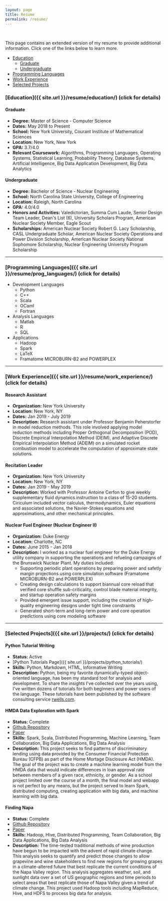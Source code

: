 ```yaml
---
layout: page
title: Resume
permalink: /resume/
---
```


<a href="{{ site.url }}/assets/CodyJGilbertResume.pdf" style="color:white" class="myButton">PDF Version</a>

This page contains an extended version of my resume to provide additional information. Click one of the links below to learn more.

* [Education](#education)
	* [Graduate](#graduate)
	* [Undergraduate](#undergraduate)
* [Programming Languages](#programming_languages)
* [Work Experience](#work_experience)
* [Selected Projects](#projects)

### [Education]({{ site.url }}/resume/education/) (click for details) <a name="education"></a>

#### Graduate <a name="graduate"></a>

* **Degree:** Master of Science - Computer Science
* **Dates:** May 2018 to Present
* **School:** New York University, Courant Institute of Mathematical Sciences
* **Location:** New York, New York
* **GPA:** 3.7/4.0
* **Relevant Coursework:** Algorithms, Programming Languages, Operating Systems, Statistical Learning, Probability Theory, Database Systems, Artificial Intelligence, Big Data Application Development, Big Data Analytics

#### Undergraduate <a name="undergraduate"></a>

* **Degree:** Bachelor of Science - Nuclear Engineering
* **School:** North Carolina State University, College of Engineering
* **Location:** Raleigh, North Carolina
* **GPA:** 4.0/4.0
* **Honors and Activities:** Valedictorian, Summa Cum Laude, Senior Design Team Leader, Dean's List (6), University Scholars Program, American Nuclear Society Member, Eagle Scout
* **Scholarships:** American Nuclear Society Robert G. Lacy Scholarship, CASL Undergraduate Scholar, American Nuclear Society Operations and Power Division Scholarship, American Nuclear Society National Sophomore Scholarship, Nuclear Engineering University Program Scholarship

***

### [Programming Languages]({{ site.url }}/resume/prog_languages/) (click for details)  <a name="programming_languages"></a>

* Development Languages
	* Python
	* C++
	* Scala
	* OCaml
	* Fortran
* Analysis Languages
	* Matlab
	* R
	* SQL
* Applications
	* Hadoop
	* Spark
	* LaTeX
	* Framatome MICROBURN-B2 and POWERPLEX

***

### [Work Experience]({{ site.url }}/resume/work_experience/) (click for details) <a name="work_experience"></a>

#### Research Assistant

* **Organization:** New York University
* **Location:** New York, NY
* **Dates:** Jan 2019 - July 2019
* **Description:** Research assistant under Professor Benjamin Peherstorfer in model reduction methods. This role involved applying model reduction methods including Proper Orthogonal Decomposition (POD), Discrete Empirical Interpolation Method (DEIM), and Adaptive Discrete Empirical Interpolation Method (ADEIM) on a simulated rocket combustion model to accelerate the computation of approximate state solutions.

#### Recitation Leader

* **Organization:** New York University
* **Location:** New York, NY
* **Dates:** Jan 2019 - May 2019
* **Description:** Worked with Professor Antoine Cerfon to give weekly supplementary fluid dynamics instruction to a class of 15-20 students. Ciriculum included vector calculus, thermodynamics, Euler equations and associated solutions, the Navier-Stokes equations and approximations, and other mechanical principles.

#### Nuclear Fuel Engineer (Nuclear Engineer II)

* **Organization:** Duke Energy
* **Location:** Charlotte, NC
* **Dates:** June 2015 - Jan 2018
* **Description:** I worked as a nuclear fuel engineer for the Duke Energy utility company in supporting the operations and refueling campaigns of the Brunswick Nuclear Plant. My duties included:
	* Supporting periodic plant operations by preparing power and safetly margin projections using core simulation software (Framatome MICROBURN-B2 and POWERPLEX)
	* Creating design calculations to support biannual core reload that verified core shuffle sub-criticality, control blade material integrity, and startup operation safety margins
	* Provided emergent issue support, including the creation of high-quality engineering designs under tight time constraints
	* Generated short-term and long-term power and core operation predictions using core modeling software

***

### [Selected Projects]({{ site.url }}/projects/) (click for details) <a name="projects"></a>

#### Python Tutorial Writing

* **Status:** Active
* [Python Tutorials Page]({{ site.url }}/projects/python_tutorials/)
* **Skills:** Python, Markdown, HTML, Informative Writing
* **Description:** Python, being my favorite dynamically-typed object-oriented language, has been my standard tool for analysis and development. To share the insights I've collected over the years using, I've written dozens of tutorials for both beginners and power users of the language. These tutorials have been published by the software consulting service [rwells.com]( https://wellsr.com/python ).

#### HMDA Data Exploration with Spark

* **Status:** Complete
* [Github Repository]( https://github.com/cody-joe-gilbert/SU19SparkClass )
* [Paper]( https://github.com/cody-joe-gilbert/SU19SparkClass/blob/master/presentation/paper/HMDA_Paper.pdf )
* **Skills:** Spark, Scala, Distributed Programming, Machine Learning, Team Collaboration, Big Data Applications, Big Data Analysis
* **Description:** This project seeks to find patterns of discriminatory lending using data provided by the Consumer Financial Protection Bureau (CFPB) as part of the Home Mortage Disclosure Act (HMDA). The goal of the project was to create a machine learning model from the HMDA data that would indicate differences in loan approval rate between members of a given race, ethnicity, or gender. As a school project limited over the course of a month, the final model and webapp is not perfect by any means, but the project served to learn Spark, distributed computing, creating application with big data, and machine learning with big data.

#### Finding Napa

* **Status:** Complete
* [Github Repository]( https://github.com/cody-joe-gilbert/SU19Hadoop )
* [Paper]( https://github.com/cody-joe-gilbert/SU19Hadoop/blob/master/TeamPaper.pdf )
* **Skills:** Hadoop, Hive, Distributed Programming, Team Collaboration, Big Data Applications, Big Data Analysis
* **Description:** The time-tested traditional methods of wine production have begun to be impacted with the advent of rapid climate change. This analysis seeks to quantify and predict those changes to allow grapevine and wine stakeholders to find new regions for growing grapes in a climate-altered future that best replicate the current conditions of the Napa Valley region. This analysis aggregates weather, soil, and sunlight data over a set of US geographic regions and time periods to select areas that best replicate those of Napa Valley given a trend of climate change. This project used Hadoop tools including MapReduce, Hive, and HDFS to process big data for analysis.


